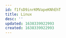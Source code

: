 ```yaml
---
id: f1fsD9inrKMVapeKNhEhT
title: Linux
desc: ''
updated: 1638339922993
created: 1638339922993
---
```


